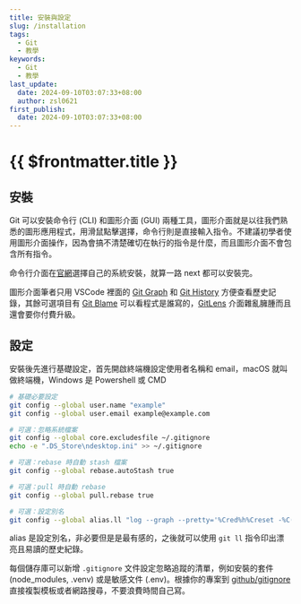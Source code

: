 ```yaml
---
title: 安裝與設定
slug: /installation
tags:
  - Git
  - 教學
keywords:
  - Git
  - 教學
last_update:
  date: 2024-09-10T03:07:33+08:00
  author: zsl0621
first_publish:
  date: 2024-09-10T03:07:33+08:00
---
```


# {{ $frontmatter.title }}

## 安裝

Git 可以安裝命令行 (CLI) 和圖形介面 (GUI) 兩種工具，圖形介面就是以往我們熟悉的圖形應用程式，用滑鼠點擊選擇，命令行則是直接輸入指令。不建議初學者使用圖形介面操作，因為會搞不清楚確切在執行的指令是什麼，而且圖形介面不會包含所有指令。

<!-- truncate -->

命令行介面在[官網](https://git-scm.com/downloads)選擇自己的系統安裝，就算一路 next 都可以安裝完。

圖形介面筆者只用 VSCode 裡面的 [Git Graph](https://marketplace.visualstudio.com/items?itemName=mhutchie.git-graph) 和 [Git History](https://marketplace.visualstudio.com/items?itemName=donjayamanne.githistory) 方便查看歷史記錄，其餘可選項目有 [Git Blame](https://marketplace.visualstudio.com/items?itemName=waderyan.gitblame) 可以看程式是誰寫的，[GitLens](https://marketplace.visualstudio.com/items?itemName=eamodio.gitlens) 介面雜亂臃腫而且還會要你付費升級。

## 設定

安裝後先進行基礎設定，首先開啟終端機設定使用者名稱和 email，macOS 就叫做終端機，Windows 是 Powershell 或 CMD

```sh
# 基礎必要設定
git config --global user.name "example"
git config --global user.email example@example.com

# 可選：忽略系統檔案
git config --global core.excludesfile ~/.gitignore
echo -e ".DS_Store\ndesktop.ini" >> ~/.gitignore

# 可選：rebase 時自動 stash 檔案
git config --global rebase.autoStash true

# 可選：pull 時自動 rebase
git config --global pull.rebase true

# 可選：設定別名
git config --global alias.ll "log --graph --pretty='%Cred%h%Creset -%C(auto)%d%Creset %s %Cgreen(%ar) %C(bold blue)<%an>%Creset' --all"
```

alias 是設定別名，非必要但是是最有感的，之後就可以使用 `git ll` 指令印出漂亮且易讀的歷史紀錄。

每個儲存庫可以新增 `.gitignore` 文件設定忽略追蹤的清單，例如安裝的套件 (node_modules, .venv) 或是敏感文件 (.env)。根據你的專案到 [github/gitignore](https://github.com/github/gitignore) 直接複製模板或者網路搜尋，不要浪費時間自己寫。
